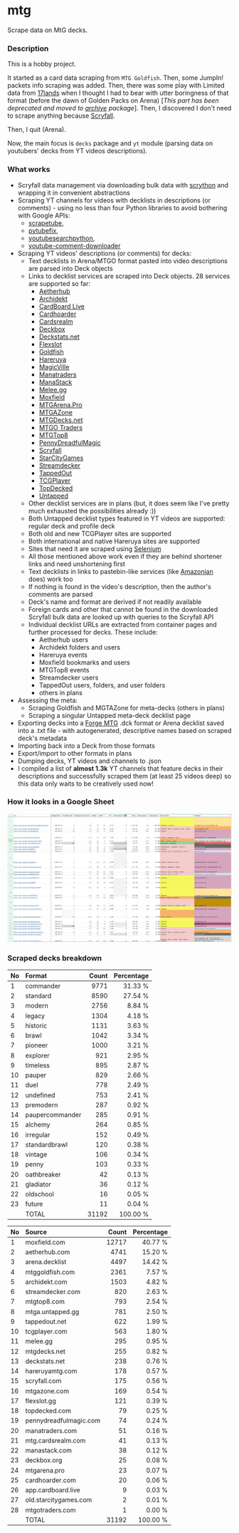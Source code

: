 # mtg
Scrape data on MtG decks.

### Description

This is a hobby project.

It started as a card data scraping from `MTG Goldfish`. Then, some JumpIn! packets info scraping 
was added. Then, there was some play with Limited data from [17lands](https://www.17lands.com) when 
I thought I had to bear with utter boringness of that format (before the dawn of Golden Packs on 
Arena) [_This part has been deprecated and moved to [archive](https://github.com/z33kz33k/mtg/tree/2d5eb0c758953d38ac51840ed3e49c2c25b4fe91/mtgcards/archive) package_]. Then, I discovered I 
don't need to scrape anything because [Scryfall](https://scryfall.com).

Then, I quit (Arena).

Now, the main focus is `decks` package and `yt` module (parsing data on youtubers' decks from YT videos 
descriptions).

### What works

* Scryfall data management via downloading bulk data with 
  [scrython](https://github.com/NandaScott/Scrython) and wrapping it in convenient abstractions
* Scraping YT channels for videos with decklists in descriptions (or comments) - using no less than 
  four Python libraries to avoid bothering with Google APIs: 
    * [scrapetube](https://github.com/dermasmid/scrapetube),
    * [pytubefix](https://github.com/JuanBindez/pytubefix),
    * [youtubesearchpython](https://github.com/alexmercerind/youtube-search-python), 
    * [youtube-comment-downloader](https://github.com/egbertbouman/youtube-comment-downloader) 
* Scraping YT videos' descriptions (or comments) for decks:    
    * Text decklists in Arena/MTGO format pasted into video descriptions are parsed into Deck objects
    * Links to decklist services are scraped into Deck objects. 28 services are supported so far:
        * [Aetherhub](https://aetherhub.com)
        * [Archidekt](https://archidekt.com)
        * [CardBoard Live](https://cardboard.live)
        * [Cardhoarder](https://www.cardhoarder.com)
        * [Cardsrealm](https://mtg.cardsrealm.com/en-us/)
        * [Deckbox](https://deckbox.org)
        * [Deckstats.net](https://deckstats.net)
        * [Flexslot](https://flexslot.gg)
        * [Goldfish](https://www.mtggoldfish.com)
        * [Hareruya](https://www.hareruyamtg.com/en/)
        * [MagicVille](https://magic-ville.com/fr/index.php)
        * [Manatraders](https://www.manatraders.com)
        * [ManaStack](https://manastack.com/home)
        * [Melee.gg](https://melee.gg)
        * [Moxfield](https://www.moxfield.com)
        * [MTGArena.Pro](https://mtgarena.pro)
        * [MTGAZone](https://mtgazone.com)
        * [MTGDecks.net](https://mtgdecks.net)
        * [MTGO Traders](https://www.mtgotraders.com/store/index.html)
        * [MTGTop8](https://mtgtop8.com/index)
        * [PennyDreadfulMagic](https://pennydreadfulmagic.com)
        * [Scryfall](https://scryfall.com)
        * [StarCityGames](https://starcitygames.com)
        * [Streamdecker](https://www.streamdecker.com/landing)
        * [TappedOut](https://tappedout.net)
        * [TCGPlayer](https://infinite.tcgplayer.com)
        * [TopDecked](https://www.topdecked.com)
        * [Untapped](https://mtga.untapped.gg) 
    * Other decklist services are in plans (but, it does seem like I've pretty much exhausted the 
      possibilities already :))
    * Both Untapped decklist types featured in YT videos are supported: regular deck and profile deck
    * Both old and new TCGPlayer sites are supported
    * Both international and native Hareruya sites are supported 
    * Sites that need it are scraped using [Selenium](https://github.com/SeleniumHQ/Selenium)
    * All those mentioned above work even if they are behind shortener links and need unshortening first
    * Text decklists in links to pastebin-like services (like [Amazonian](https://www.youtube.com/@Amazonian) does) work too
    * If nothing is found in the video's description, then the author's comments are parsed
    * Deck's name and format are derived if not readily available
    * Foreign cards and other that cannot be found in the downloaded Scryfall bulk data are looked 
      up with queries to the Scryfall API
    * Individual decklist URLs are extracted from container pages and further processed for decks. 
      These include:
        * Aetherhub users
        * Archidekt folders and users
        * Hareruya events
        * Moxfield bookmarks and users
        * MTGTop8 events
        * Streamdecker users
        * TappedOut users, folders, and user folders
        * others in plans
* Assessing the meta:
    * Scraping Goldfish and MGTAZone for meta-decks (others in plans)
    * Scraping a singular Untapped meta-deck decklist page
* Exporting decks into a [Forge MTG](https://github.com/Card-Forge/forge) .dck format or Arena 
  decklist saved into a .txt file - with autogenerated, descriptive names based on scraped deck's 
  metadata
* Importing back into a Deck from those formats
* Export/import to other formats in plans
* Dumping decks, YT videos and channels to .json
* I compiled a list of **almost 1.3k** YT channels that feature decks in their descriptions and successfully 
  scraped them (at least 25 videos deep) so this data only waits to be creatively used now!

### How it looks in a Google Sheet
![Most popular channels](assets/channels.jpg)

### Scraped decks breakdown
| No | Format | Count | Percentage |
|:---|:-----|------:|-----------:|
| 1  | commander       | 9771 |    31.33 % |
| 2  | standard        | 8590 |    27.54 % |
| 3  | modern          | 2756 |     8.84 % |
| 4  | legacy          | 1304 |     4.18 % |
| 5  | historic        | 1131 |     3.63 % |
| 6  | brawl           | 1042 |     3.34 % |
| 7  | pioneer         | 1000 |     3.21 % |
| 8  | explorer        |  921 |     2.95 % |
| 9  | timeless        |  895 |     2.87 % |
| 10 | pauper          |  829 |     2.66 % |
| 11 | duel            |  778 |     2.49 % |
| 12 | undefined       |  753 |     2.41 % |
| 13 | premodern       |  287 |     0.92 % |
| 14 | paupercommander |  285 |     0.91 % |
| 15 | alchemy         |  264 |     0.85 % |
| 16 | irregular       |  152 |     0.49 % |
| 17 | standardbrawl   |  120 |     0.38 % |
| 18 | vintage         |  106 |     0.34 % |
| 19 | penny           |  103 |     0.33 % |
| 20 | oathbreaker     |   42 |     0.13 % |
| 21 | gladiator       |   36 |     0.12 % |
| 22 | oldschool       |   16 |     0.05 % |
| 23 | future          |   11 |     0.04 % |
|  | TOTAL           | 31192 | 100.00 %|

| No | Source | Count | Percentage |
|:---|:-----|------:|-----------:|
| 1  | moxfield.com           | 12717 |    40.77 % |
| 2  | aetherhub.com          |  4741 |    15.20 % |
| 3  | arena.decklist         |  4497 |    14.42 % |
| 4  | mtggoldfish.com        |  2361 |     7.57 % |
| 5  | archidekt.com          |  1503 |     4.82 % |
| 6  | streamdecker.com       |   820 |     2.63 % |
| 7  | mtgtop8.com            |   793 |     2.54 % |
| 8  | mtga.untapped.gg       |   781 |     2.50 % |
| 9  | tappedout.net          |   622 |     1.99 % |
| 10 | tcgplayer.com          |   563 |     1.80 % |
| 11 | melee.gg               |   295 |     0.95 % |
| 12 | mtgdecks.net           |   255 |     0.82 % |
| 13 | deckstats.net          |   238 |     0.76 % |
| 14 | hareruyamtg.com        |   178 |     0.57 % |
| 15 | scryfall.com           |   175 |     0.56 % |
| 16 | mtgazone.com           |   169 |     0.54 % |
| 17 | flexslot.gg            |   121 |     0.39 % |
| 18 | topdecked.com          |    79 |     0.25 % |
| 19 | pennydreadfulmagic.com |    74 |     0.24 % |
| 20 | manatraders.com        |    51 |     0.16 % |
| 21 | mtg.cardsrealm.com     |    41 |     0.13 % |
| 22 | manastack.com          |    38 |     0.12 % |
| 23 | deckbox.org            |    25 |     0.08 % |
| 24 | mtgarena.pro           |    23 |     0.07 % |
| 25 | cardhoarder.com        |    20 |     0.06 % |
| 26 | app.cardboard.live     |     9 |     0.03 % |
| 27 | old.starcitygames.com  |     2 |     0.01 % |
| 28 | mtgotraders.com        |     1 |     0.00 % |
|  | TOTAL                  | 31192 | 100.00 %|
